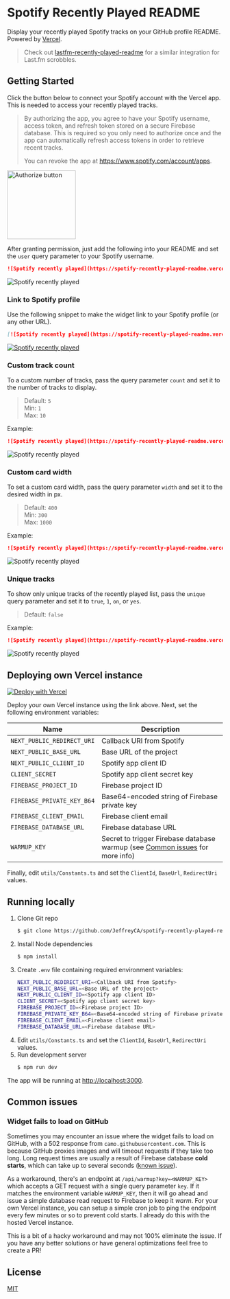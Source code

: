 # Spotify Recently Played README
Display your recently played Spotify tracks on your GitHub profile README. Powered by [Vercel](https://vercel.com).

> Check out [lastfm-recently-played-readme](https://github.com/JeffreyCA/lastfm-recently-played-readme) for a similar integration for Last.fm scrobbles.

## Getting Started
Click the button below to connect your Spotify account with the Vercel app. This is needed to access your recently played tracks.

> By authorizing the app, you agree to have your Spotify username, access token, and refresh token stored on a secure Firebase database. This is required so you only need to authorize once and the app can automatically refresh access tokens in order to retrieve recent tracks.
>
> You can revoke the app at https://www.spotify.com/account/apps.

<a href="https://spotify-recently-played-readme.vercel.app/"><img src="assets/auth.png" alt="Authorize button" width="160"/></a>

After granting permission, just add the following into your README and set the `user` query parameter to your Spotify username.

```md
![Spotify recently played](https://spotify-recently-played-readme.vercel.app/api?user=jeffreyca16)
```

![Spotify recently played](https://spotify-recently-played-readme.vercel.app/api?user=jeffreyca16)

### Link to Spotify profile
Use the following snippet to make the widget link to your Spotify profile (or any other URL).

```md
[![Spotify recently played](https://spotify-recently-played-readme.vercel.app/api?user=jeffreyca16)](https://open.spotify.com/user/jeffreyca16)
```

[![Spotify recently played](https://spotify-recently-played-readme.vercel.app/api?user=jeffreyca16)](https://open.spotify.com/user/jeffreyca16)

### Custom track count
To a custom number of tracks, pass the query parameter `count` and set it to the number of tracks to display.

> Default: `5`  
> Min: `1`  
> Max: `10`

Example:
```md
![Spotify recently played](https://spotify-recently-played-readme.vercel.app/api?user=jeffreyca16&count=1)
```

![Spotify recently played](https://spotify-recently-played-readme.vercel.app/api?user=jeffreyca16&count=1)

### Custom card width
To set a custom card width, pass the query parameter `width` and set it to the desired width in px.

> Default: `400`  
> Min: `300`  
> Max: `1000`

Example:
```md
![Spotify recently played](https://spotify-recently-played-readme.vercel.app/api?user=jeffreyca16&width=600)
```

![Spotify recently played](https://spotify-recently-played-readme.vercel.app/api?user=jeffreyca16&width=600)

### Unique tracks
To show only unique tracks of the recently played list, pass the `unique` query parameter and set it to `true`, `1`, `on`, or `yes`.

> Default: `false`  

Example:
```md
![Spotify recently played](https://spotify-recently-played-readme.vercel.app/api?user=jeffreyca16&unique=true)
```

![Spotify recently played](https://spotify-recently-played-readme.vercel.app/api?user=jeffreyca16&unique=true)

## Deploying own Vercel instance
[![Deploy with Vercel](https://vercel.com/button)](https://vercel.com/new/git/external?repository-url=https%3A%2F%2Fgithub.com%2FJeffreyCA%2Fspotify-recently-played-readme&env=NEXT_PUBLIC_CLIENT_ID,CLIENT_SECRET,FIREBASE_PROJECT_ID,FIREBASE_PRIVATE_KEY_B64,FIREBASE_CLIENT_EMAIL)

Deploy your own Vercel instance using the link above. Next, set the following environment variables:

| Name | Description |
|---|---|
| `NEXT_PUBLIC_REDIRECT_URI` | Callback URI from Spotify |
| `NEXT_PUBLIC_BASE_URL` | Base URL of the project |
| `NEXT_PUBLIC_CLIENT_ID` | Spotify app client ID |
| `CLIENT_SECRET` | Spotify app client secret key |
| `FIREBASE_PROJECT_ID` | Firebase project ID |
| `FIREBASE_PRIVATE_KEY_B64` | Base64-encoded string of Firebase private key |
| `FIREBASE_CLIENT_EMAIL` | Firebase client email |
| `FIREBASE_DATABASE_URL` | Firebase database URL |
| `WARMUP_KEY` | Secret to trigger Firebase database warmup (see [Common issues](#common-issues) for more info)

Finally, edit `utils/Constants.ts` and set the `ClientId`, `BaseUrl`, `RedirectUri` values.

## Running locally
1. Clone Git repo
    ```sh
    $ git clone https://github.com/JeffreyCA/spotify-recently-played-readme.git
    ```
2. Install Node dependencies
    ```sh
    $ npm install
    ```
3. Create `.env` file containing required environment variables:
    ```sh
    NEXT_PUBLIC_REDIRECT_URI=<Callback URI from Spotify>
    NEXT_PUBLIC_BASE_URL=<Base URL of the project>
    NEXT_PUBLIC_CLIENT_ID=<Spotify app client ID>
    CLIENT_SECRET=<Spotify app client secret key>
    FIREBASE_PROJECT_ID=<Firebase project ID>
    FIREBASE_PRIVATE_KEY_B64=<Base64-encoded string of Firebase private key>
    FIREBASE_CLIENT_EMAIL=<Firebase client email>
    FIREBASE_DATABASE_URL=<Firebase database URL>
    ```
4. Edit `utils/Constants.ts` and set the `ClientId`, `BaseUrl`, `RedirectUri` values.
5. Run development server
    ```sh
    $ npm run dev
    ```

The app will be running at [http://localhost:3000](http://localhost:3000).

## Common issues
### Widget fails to load on GitHub
Sometimes you may encounter an issue where the widget fails to load on GitHub, with a 502 response from `camo.githubusercontent.com`. This is because GitHub proxies images and will timeout requests if they take too long. Long request times are usually a result of Firebase database **cold starts**, which can take up to several seconds ([known issue](https://issuetracker.google.com/issues/158014637)).

As a workaround, there's an endpoint at `/api/warmup?key=<WARMUP_KEY>` which accepts a GET request with a single query parameter `key`. If it matches the environment variable `WARMUP_KEY`, then it will go ahead and issue a simple database read request to Firebase to keep it *warm*. For your own Vercel instance, you can setup a simple cron job to ping the endpoint every few minutes or so to prevent cold starts. I already do this with the hosted Vercel instance.

This is a bit of a hacky workaround and may not 100% eliminate the issue. If you have any better solutions or have general optimizations feel free to create a PR!

## License
[MIT](LICENSE)
